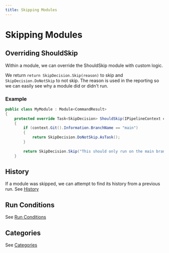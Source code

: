 ```yaml
---
title: Skipping Modules
---
```


# Skipping Modules

## Overriding ShouldSkip

Within a module, we can override the ShouldSkip module with custom logic.

We return `return SkipDecision.Skip(reason)` to skip and `SkipDecision.DoNotSkip` to not skip. The reason is used in the reporting so we can easily see why a module did or didn't run.

### Example

```csharp
public class MyModule : Module<CommandResult>
{
    protected override Task<SkipDecision> ShouldSkip(IPipelineContext context)
    {
        if (context.Git().Information.BranchName == "main")
        {
            return SkipDecision.DoNotSkip.AsTask();
        }
        
        return SkipDecision.Skip("This should only run on the main branch").AsTask();
    }

```

## History
If a module was skipped, we can attempt to find its history from a previous run. See [History](storing-and-retrieving-results)

## Run Conditions

See [Run Conditions](run-conditions)

## Categories

See [Categories](categories)